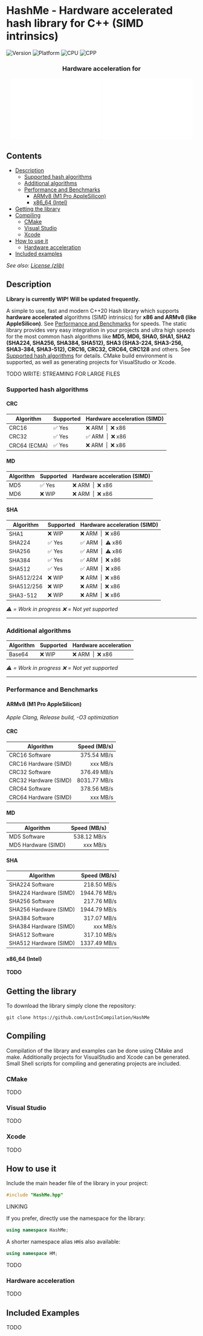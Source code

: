 # HashMe - Hardware accelerated hash library for C++ (SIMD intrinsics)

![Version](https://img.shields.io/badge/Version-V0.1-brightgreen?style=flat&&logo=framework) ![Platform](https://img.shields.io/badge/Platform-Windows%20%7C%20Linux%20%7C%20macOS%20-blue?style=flat&&logo=buffer) ![CPU](https://img.shields.io/badge/CPU-x86%20%7C%20ARMv8-red?style=flat&&logo=qmk) ![CPP](https://img.shields.io/badge/Language-C++20-orange?style=flat&&logo=C%2b%2b)

<h3 align="center">Hardware acceleration for</h3>
<p align="center" width="100%">
<img src="/img/intel_logo.svg" alt="Intel logo"/>
<img src="/img/arm_logo.svg" alt="ARM logo"/>
</p>

## Contents
- [Description](#description)
    - [Supported hash algorithms](#supported-hash-algorithms)
    - [Additional algorithms](#additional-algorithms)
    - [Performance and Benchmarks](#performance-and-benchmarks)
        - [ARMv8 (M1 Pro AppleSilicon)](#armv8-m1-pro-applesilicon)
        - [x86_64 (Intel)](#x86-64-intel)
- [Getting the library](#getting-the-library)
- [Compiling](#compiling)
    - [CMake](#cmake)
    - [Visual Studio](#visual-studio)
    - [Xcode](#xcode)
- [How to use it](#how-to-use-it)
    - [Hardware acceleration](#hardware-acceleration)
- [Included examples](#included-examples)

*See also: [License (zlib)](LICENSE.md)*

## Description
**Library is currently WIP! Will be updated frequently.**

A simple to use, fast and modern C++20 Hash library which supports **hardware accelerated** algorithms (SIMD intrinsics) for **x86 and ARMv8 (like AppleSilicon)**. See [Performance and Benchmarks](#performance-and-benchmarks) for speeds. The static library provides very easy integration in your projects and ultra high speeds for the most common hash algorithms like **MD5, MD6, SHA0, SHA1, SHA2 (SHA224, SHA256, SHA384, SHA512), SHA3 (SHA3-224, SHA3-256, SHA3-384, SHA3-512), CRC16, CRC32, CRC64, CRC128** and others. See [Supported hash algorithms](#supported-hash-algorithms) for details.
CMake build environment is supported, as well as generating projects for VisualStudio or Xcode.

TODO WRITE: STREAMING FOR LARGE FILES

### Supported hash algorithms
#### CRC
Algorithm | Supported | Hardware acceleration (SIMD) |
| -- | --------- | --------- |
| CRC16 | ✅ Yes | ❌ ARM&nbsp;&nbsp;\|&nbsp;&nbsp;❌ x86 |
| CRC32 | ✅ Yes | ✅ ARM&nbsp;&nbsp;\|&nbsp;&nbsp;❌ x86 |
| CRC64 (ECMA) | ✅ Yes | ❌ ARM&nbsp;&nbsp;\|&nbsp;&nbsp;❌ x86 |

#### MD
Algorithm | Supported | Hardware acceleration (SIMD) |
| -- | --------- | --------- |
| MD5 | ✅ Yes | ❌ ARM&nbsp;&nbsp;\|&nbsp;&nbsp;❌ x86 |
| MD6 | ❌ WIP | ❌ ARM&nbsp;&nbsp;\|&nbsp;&nbsp;❌ x86 |

#### SHA
Algorithm | Supported | Hardware acceleration (SIMD) |
| -- | --------- | --------- |
| SHA1 | ❌ WIP | ❌ ARM&nbsp;&nbsp;\|&nbsp;&nbsp;❌ x86 |
| SHA224 | ✅ Yes | ✅ ARM&nbsp;&nbsp;\|&nbsp;&nbsp;⚠️ x86 |
| SHA256 | ✅ Yes | ✅ ARM&nbsp;&nbsp;\|&nbsp;&nbsp;⚠️ x86 |
| SHA384 | ✅ Yes | ✅ ARM&nbsp;&nbsp;\|&nbsp;&nbsp;❌ x86 |
| SHA512 | ✅ Yes | ✅ ARM&nbsp;&nbsp;\|&nbsp;&nbsp;❌ x86 |
| SHA512/224 | ❌ WIP | ❌ ARM&nbsp;&nbsp;\|&nbsp;&nbsp;❌ x86 |
| SHA512/256 | ❌ WIP | ❌ ARM&nbsp;&nbsp;\|&nbsp;&nbsp;❌ x86 |
| SHA3-512 | ❌ WIP | ❌ ARM&nbsp;&nbsp;\|&nbsp;&nbsp;❌ x86 |

*⚠️ = Work in progress*
*❌ = Not yet supported*

---

### Additional algorithms
Algorithm | Supported | Hardware acceleration |
| -- | --------- | --------- |
| Base64 | ❌ WIP | ❌ ARM&nbsp;&nbsp;\|&nbsp;&nbsp;❌ x86 |

*⚠️ = Work in progress*
*❌ = Not yet supported*

---

### Performance and Benchmarks

#### ARMv8 (M1 Pro AppleSilicon)
*Apple Clang, Release build, -O3 optimization*

#### CRC
Algorithm      |   Speed (MB/s)
---------------|--------:
CRC16 Software | 375.54 MB/s
CRC16 Hardware (SIMD) | xxx MB/s
CRC32 Software | 376.49 MB/s
CRC32 Hardware (SIMD) | 8031.77 MB/s
CRC64 Software | 378.56 MB/s
CRC64 Hardware (SIMD) | xxx MB/s

#### MD
Algorithm      |   Speed (MB/s)
---------------|--------:
MD5 Software | 538.12 MB/s
MD5 Hardware (SIMD) | xxx MB/s

#### SHA
Algorithm      |   Speed (MB/s)
---------------|--------:
SHA224 Software | 218.50 MB/s
SHA224 Hardware (SIMD) | 1944.76 MB/s
SHA256 Software | 217.76 MB/s
SHA256 Hardware (SIMD) | 1944.79 MB/s
SHA384 Software | 317.07 MB/s
SHA384 Hardware (SIMD) | xxx MB/s
SHA512 Software | 317.10 MB/s
SHA512 Hardware (SIMD) | 1337.49 MB/s


#### x86_64 (Intel)
**TODO**

## Getting the library
To download the library simply clone the repository:
~~~
git clone https://github.com/LostInCompilation/HashMe
~~~

## Compiling
Compilation of the library and examples can be done using CMake and make. Additionally projects for VisualStudio and Xcode can be generated. Small Shell scripts for compiling and generating projects are included.

### CMake
TODO

### Visual Studio
TODO

### Xcode
TODO

## How to use it
Include the main header file of the library in your project:
```cpp
#include "HashMe.hpp"
```

LINKING

If you prefer, directly use the namespace for the library:
```cpp
using namespace HashMe;
```
A shorter namespace alias ```HM```is also available:
```cpp
using namespace HM;
```

TODO

### Hardware acceleration
TODO

## Included Examples
TODO

